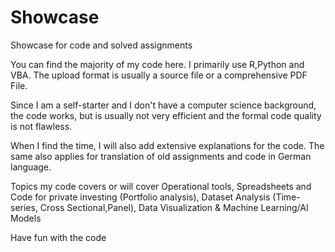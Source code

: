 # Showcase
Showcase for code and solved assignments

You can find the majority of my code here. I primarily use R,Python and VBA.
The upload format is usually a source file or a comprehensive PDF File.

Since I am a self-starter and I don't have a computer science background, the code works, but is usually not very efficient and the formal code quality is not flawless.

When I find the time, I will also add extensive explanations for the code.
The same also applies for translation of old assignments and code in German language.

Topics my code covers or will cover
Operational tools,
Spreadsheets and Code for private investing (Portfolio analysis),
Dataset Analysis (Time-series, Cross Sectional,Panel),
Data Visualization &
Machine Learning/AI Models

Have fun with the code
#
